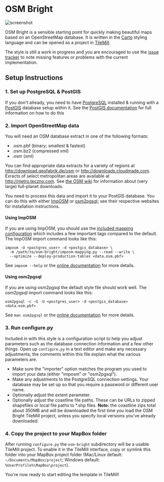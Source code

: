 OSM Bright
==========

![screenshot](https://raw.github.com/mapbox/osm-bright/master/preview.png)

OSM Bright is a sensible starting point for quickly making beautiful maps based
on an OpenStreetMap database. It is written in the [Carto][] styling language
and can be opened as a project in [TileMill][].

The style is still a work in progress and you are encouraged to use the
[issue tracker][] to note missing features or problems with the current
implementation. 

[Carto]: http://github.com/mapbox/carto/
[TileMill]: http://tilemill.com/
[issue tracker]: http://github.com/developmentseed/osm-bright/issues/

Setup Instructions
------------------

### 1. Set up PostgreSQL & PostGIS ###

If you don't already, you need to have [PostgreSQL][] installed & running with
a [PostGIS][] database setup within it. See the [PostGIS documentation][1] for
full information on how to do this

[PostgreSQL]: http://postgresql.org/
[PostGIS]: http://postgis.refractions.net/
[1]: http://postgis.refractions.net/documentation/manual-1.5/

### 2. Import OpenStreetMap data ###

You will need an OSM database extract in one of the following formats:

- .osm.pbf (binary; smallest & fastest)
- .osm.bz2 (compressed xml)
- .osm (xml)

You can find appropriate data extracts for a variety of regions at
<http://download.geofabrik.de/osm> or <http://downloads.cloudmade.com>. Exracts
of select metropolitan areas are available at <http://metro.teczno.com>. See
[the OSM wiki][2] for information about (very large) full-planet downloads.

You need to process this data and import it to your PostGIS database. You can
do this with either [ImpOSM][] or [osm2pgsql][]; see their respective websites
for installation instructions.

#### Using ImpOSM

If you are using ImpOSM, you should use the [included mapping configuration][4]
which includes a few important tags compared to the default. The ImpOSM import 
command looks like this:

    imposm -U <postgres_user> -d <postgis_database> \
      -m /path/to/osm-bright/imposm-mapping.py --read --write \
      --optimize --deploy-production-tables <data.osm.pbf>

See `imposm --help` or the [online documentation][3] for more details.

#### Using osm2pgsql

If you are using osm2pgsql the default style file should work well. The 
osm2pgsql import command looks like this:

    osm2pgsql -c -G -U <postgres_user> -d <postgis_database> <data.osm.pbf>

See `man osm2pgsql` or the [online documentation][5] for more details.

[2]: http://wiki.openstreetmap.org/wiki/Planet
[Imposm]: http://imposm.org/
[3]: http://imposm.org/
[4]: https://github.com/mapbox/osm-bright/blob/master/imposm-mapping.py
[osm2pgsql]: http://wiki.openstreetmap.org/wiki/Osm2pgsql
[5]: http://wiki.openstreetmap.org/wiki/Osm2pgsql

### 3. Run configure.py ###

Included in with this style is a configuration script to help you adjust
parameters such as the database connection information and a few other things. 
Open up `configure.py` in a text editor and make any necessary adjustments;
the comments within this file explain what the various parameters are.

- Make sure the "importer" option matches the program you used to import your 
  data (either "imposm" or "osm2pgsql"). 
- Make any adjustments to the PostgreSQL connection settings. Your database
  may be set up so that you require a password or different user name.
- Optionally adjust the extent parameter.
- Optionally adjust the coastline file paths. These can be URLs to zipped
  shapefiles or local file paths to \*.shp files. **Note:** the coastline zips
  total about 350MB and will be downloaded the first time you load the OSM
  Bright TileMill project, unless you specify local versions you've already
  downloaded.

### 4. Copy the project to your MapBox folder ###

After running `configure.py` the `osm-bright` subdirectory will be a usable
TileMill project. To enable it in the TileMill interface, copy or symlink this
folder into your MapBox project folder (Mac/Linux default: 
`~/Documents/MapBox/project`; Windows default: `%UserProfile%\MapBox\project`).

You're now ready to start editing the template in TileMill!
